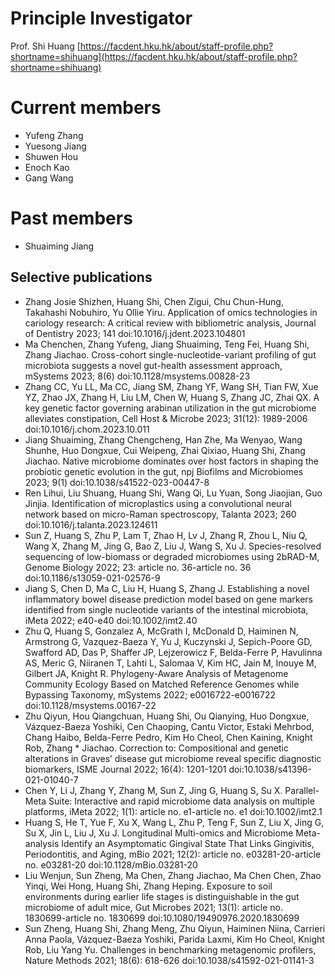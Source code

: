 # Principle Investigator
Prof. Shi Huang [https://facdent.hku.hk/about/staff-profile.php?shortname=shihuang](https://facdent.hku.hk/about/staff-profile.php?shortname=shihuang)

# Current members
* Yufeng Zhang 
* Yuesong Jiang
* Shuwen Hou
* Enoch Kao
* Gang Wang

# Past members
* Shuaiming Jiang

## Selective publications
* Zhang Josie Shizhen, Huang Shi, Chen Zigui, Chu Chun-Hung, Takahashi Nobuhiro, Yu Ollie Yiru. Application of omics technologies in cariology research: A critical review with bibliometric analysis, Journal of Dentistry 2023; 141 doi:10.1016/j.jdent.2023.104801
* Ma Chenchen, Zhang Yufeng, Jiang Shuaiming, Teng Fei, Huang Shi, Zhang Jiachao. Cross-cohort single-nucleotide-variant profiling of gut microbiota suggests a novel gut-health assessment approach, mSystems 2023; 8(6) doi:10.1128/msystems.00828-23
* Zhang CC, Yu LL, Ma CC, Jiang SM, Zhang YF, Wang SH, Tian FW, Xue YZ, Zhao JX, Zhang H, Liu LM, Chen W, Huang S, Zhang JC, Zhai QX. A key genetic factor governing arabinan utilization in the gut microbiome alleviates constipation, Cell Host & Microbe 2023; 31(12): 1989-2006 doi:10.1016/j.chom.2023.10.011
* Jiang Shuaiming, Zhang Chengcheng, Han Zhe, Ma Wenyao, Wang Shunhe, Huo Dongxue, Cui Weipeng, Zhai Qixiao, Huang Shi, Zhang Jiachao. Native microbiome dominates over host factors in shaping the probiotic genetic evolution in the gut, npj Biofilms and Microbiomes 2023; 9(1) doi:10.1038/s41522-023-00447-8
* Ren Lihui, Liu Shuang, Huang Shi, Wang Qi, Lu Yuan, Song Jiaojian, Guo Jinjia. Identification of microplastics using a convolutional neural network based on micro-Raman spectroscopy, Talanta 2023; 260 doi:10.1016/j.talanta.2023.124611
* Sun Z, Huang S, Zhu P, Lam T, Zhao H, Lv J, Zhang R, Zhou L, Niu Q, Wang X, Zhang M, Jing G, Bao Z, Liu J, Wang S, Xu J. Species-resolved sequencing of low-biomass or degraded microbiomes using 2bRAD-M, Genome Biology 2022; 23: article no. 36-article no. 36 doi:10.1186/s13059-021-02576-9
* Jiang S, Chen D, Ma C, Liu H, Huang S, Zhang J. Establishing a novel inflammatory bowel disease prediction model based on gene markers identified from single nucleotide variants of the intestinal microbiota, iMeta 2022; e40-e40 doi:10.1002/imt2.40
* Zhu Q, Huang S, Gonzalez A, McGrath I, McDonald D, Haiminen N, Armstrong G, Vazquez-Baeza Y, Yu J, Kuczynski J, Sepich-Poore GD, Swafford AD, Das P, Shaffer JP, Lejzerowicz F, Belda-Ferre P, Havulinna AS, Meric G, Niiranen T, Lahti L, Salomaa V, Kim HC, Jain M, Inouye M, Gilbert JA, Knight R. Phylogeny-Aware Analysis of Metagenome Community Ecology Based on Matched Reference Genomes while Bypassing Taxonomy, mSystems 2022; e0016722-e0016722 doi:10.1128/msystems.00167-22
* Zhu Qiyun, Hou Qiangchuan, Huang Shi, Ou Qianying, Huo Dongxue, Vázquez-Baeza Yoshiki, Cen Chaoping, Cantu Victor, Estaki Mehrbod, Chang Haibo, Belda-Ferre Pedro, Kim Ho Cheol, Chen Kaining, Knight Rob, Zhang * Jiachao. Correction to: Compositional and genetic alterations in Graves’ disease gut microbiome reveal specific diagnostic biomarkers, ISME Journal 2022; 16(4): 1201-1201 doi:10.1038/s41396-021-01040-7
* Chen Y, Li J, Zhang Y, Zhang M, Sun Z, Jing G, Huang S, Su X. Parallel-Meta Suite: Interactive and rapid microbiome data analysis on multiple platforms, iMeta 2022; 1(1): article no. e1-article no. e1 doi:10.1002/imt2.1
* Huang S, He T, Yue F, Xu X, Wang L, Zhu P, Teng F, Sun Z, Liu X, Jing G, Su X, Jin L, Liu J, Xu J. Longitudinal Multi-omics and Microbiome Meta-analysis Identify an Asymptomatic Gingival State That Links Gingivitis, Periodontitis, and Aging, mBio 2021; 12(2): article no. e03281-20-article no. e03281-20 doi:10.1128/mBio.03281-20
* Liu Wenjun, Sun Zheng, Ma Chen, Zhang Jiachao, Ma Chen Chen, Zhao Yinqi, Wei Hong, Huang Shi, Zhang Heping. Exposure to soil environments during earlier life stages is distinguishable in the gut microbiome of adult mice, Gut Microbes 2021; 13(1): article no. 1830699-article no. 1830699 doi:10.1080/19490976.2020.1830699
* Sun Zheng, Huang Shi, Zhang Meng, Zhu Qiyun, Haiminen Niina, Carrieri Anna Paola, Vázquez-Baeza Yoshiki, Parida Laxmi, Kim Ho Cheol, Knight Rob, Liu Yang Yu. Challenges in benchmarking metagenomic profilers, Nature Methods 2021; 18(6): 618-626 doi:10.1038/s41592-021-01141-3
